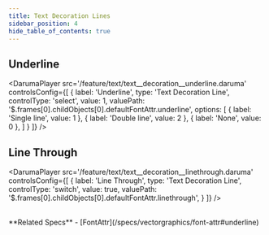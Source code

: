 ```yaml
---
title: Text Decoration Lines
sidebar_position: 4
hide_table_of_contents: true
---
```


## Underline
<DarumaPlayer
  src='/feature/text/text__decoration__underline.daruma'
  controlsConfig={[
    {
      label: 'Underline',
      type: 'Text Decoration Line',
      controlType: 'select',
      value: 1,
      valuePath: '$.frames[0].childObjects[0].defaultFontAttr.underline',
      options: [
        {
          label: 'Single line',
          value: 1
        },
        {
          label: 'Double line',
          value: 2
        },
        {
          label: 'None',
          value: 0
        },
      ]
    }
  ]}
/>

## Line Through
<DarumaPlayer
  src='/feature/text/text__decoration__linethrough.daruma'
  controlsConfig={[
    {
      label: 'Line Through',
      type: 'Text Decoration Line',
      controlType: 'switch',
      value: true,
      valuePath: '$.frames[0].childObjects[0].defaultFontAttr.linethrough',
    }
  ]}
/>

<br />
**Related Specs**
- [FontAttr](/specs/vectorgraphics/font-attr#underline)
